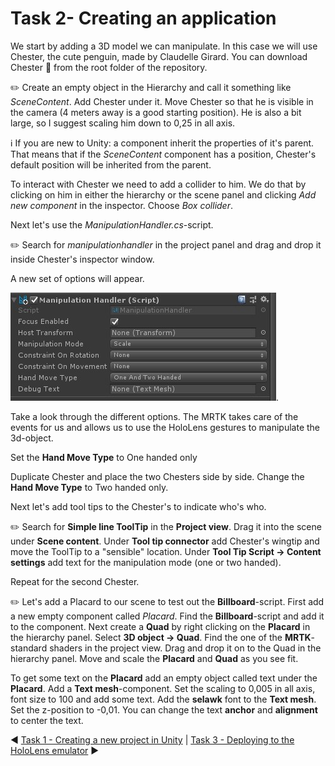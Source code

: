 # Task 2- Creating an application

We start by adding a 3D model we can manipulate. In this case we will use Chester, the cute penguin, made by Claudelle Girard. You can download Chester :penguin: from the root folder of the repository. 

:pencil2: Create an empty object in the Hierarchy and call it something like *SceneContent*. Add Chester  under it. Move Chester so that he is visible in the camera (4 meters away is a good starting position). He is also a bit large, so I suggest scaling him down to 0,25 in all axis. 

:information_source: If you are new to Unity: a component inherit the properties of it's parent. That means that if the *SceneContent* component has a position, Chester's default position will be inherited from the parent. 

To interact with Chester we need to add a collider to him. We do that by clicking on him in either the hierarchy or the scene panel and clicking *Add new component* in the inspector. Choose *Box collider*. 

Next let's use the *ManipulationHandler.cs*-script.

:pencil2: Search for *manipulationhandler* in the project panel and drag and drop it inside Chester's inspector window. 

A new set of options will appear. 

![ManipulationHandler](Screenshots/manipulationhandler.jpg).

Take a look through the different options. The MRTK takes care of the events for us and allows us to use the HoloLens gestures to manipulate the 3d-object. 

Set the **Hand Move Type** to One handed only

Duplicate Chester and place the two Chesters side by side. Change the **Hand Move Type** to Two handed only. 

Next let's add tool tips to the Chester's to indicate who's who. 

:pencil2: Search for **Simple line ToolTip** in the **Project view**. Drag it into the scene under **Scene content**. Under **Tool tip connector** add Chester's wingtip and move the ToolTip to a "sensible" location. 
Under **Tool Tip Script -> Content settings** add text for the manipulation mode (one or two handed). 

Repeat for the second Chester. 

:pencil2: Let's add a Placard to our scene to test out the **Billboard**-script. First add a new empty component called *Placard*. Find the **Billboard**-script and add it to the component. Next create a **Quad** by right clicking on the **Placard** in the hierarchy panel. Select **3D object -> Quad**. Find the one of the **MRTK**-standard shaders in the project view. Drag and drop it on to the Quad in the hierarchy panel. Move and scale the **Placard** and **Quad** as you see fit. 

To get some text on the **Placard** add an empty object called text under the **Placard**. Add a **Text mesh**-component. Set the scaling to 0,005 in all axis, font size to 100 and add some text. Add the **selawk** font to the **Text mesh**. Set the z-position to -0,01. You can change the text **anchor** and **alignment** to center the text. 

:arrow_backward: [Task 1 - Creating a new project in Unity](TASK1.md) | 
[Task 3 - Deploying to the HoloLens emulator](TASK3.md) :arrow_forward:
